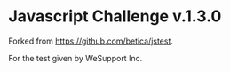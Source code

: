 # Javascript Challenge v.1.3.0

Forked from https://github.com/betica/jstest.

For the test given by WeSupport Inc.
